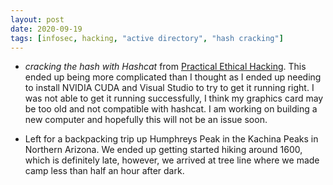```yaml
---
layout: post
date: 2020-09-19
tags: [infosec, hacking, "active directory", "hash cracking"]
---
```


- *cracking the hash with Hashcat* from [Practical Ethical
  Hacking](https://www.udemy.com/course/practical-ethical-hacking/). This
ended up being more complicated than I thought as I ended up needing to
install NVIDIA CUDA and Visual Studio to try to get it running right.
I was not able to get it running successfully, I think my graphics card
may be too old and not compatible with hashcat. I am working on building
a new computer and hopefully this will not be an issue soon.

- Left for a backpacking trip up Humphreys Peak in the Kachina Peaks in
  Northern Arizona. We ended up getting started hiking around 1600, which
is definitely late, however, we arrived at tree line where we made camp
less than half an hour after dark. 
